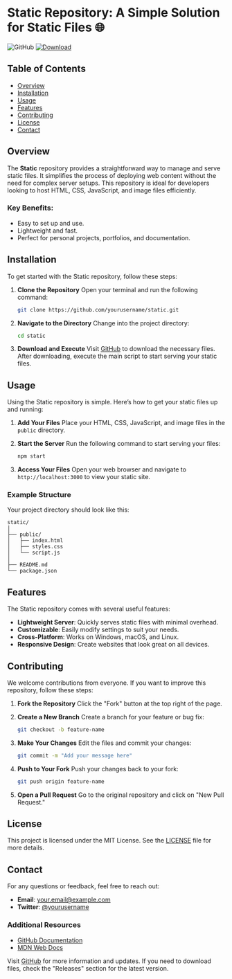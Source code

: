 # Static Repository: A Simple Solution for Static Files 🌐

![GitHub](https://img.shields.io/badge/GitHub-Visit%20Repo-brightgreen) [![Download](https://img.shields.io/badge/Download%20Now-blue)](https://github.com)

## Table of Contents
- [Overview](#overview)
- [Installation](#installation)
- [Usage](#usage)
- [Features](#features)
- [Contributing](#contributing)
- [License](#license)
- [Contact](#contact)

## Overview

The **Static** repository provides a straightforward way to manage and serve static files. It simplifies the process of deploying web content without the need for complex server setups. This repository is ideal for developers looking to host HTML, CSS, JavaScript, and image files efficiently.

### Key Benefits:
- Easy to set up and use.
- Lightweight and fast.
- Perfect for personal projects, portfolios, and documentation.

## Installation

To get started with the Static repository, follow these steps:

1. **Clone the Repository**
   Open your terminal and run the following command:

   ```bash
   git clone https://github.com/yourusername/static.git
   ```

2. **Navigate to the Directory**
   Change into the project directory:

   ```bash
   cd static
   ```

3. **Download and Execute**
   Visit [GitHub](https://github.com) to download the necessary files. After downloading, execute the main script to start serving your static files.

## Usage

Using the Static repository is simple. Here’s how to get your static files up and running:

1. **Add Your Files**
   Place your HTML, CSS, JavaScript, and image files in the `public` directory.

2. **Start the Server**
   Run the following command to start serving your files:

   ```bash
   npm start
   ```

3. **Access Your Files**
   Open your web browser and navigate to `http://localhost:3000` to view your static site.

### Example Structure
Your project directory should look like this:

```
static/
│
├── public/
│   ├── index.html
│   ├── styles.css
│   └── script.js
│
├── README.md
└── package.json
```

## Features

The Static repository comes with several useful features:

- **Lightweight Server**: Quickly serves static files with minimal overhead.
- **Customizable**: Easily modify settings to suit your needs.
- **Cross-Platform**: Works on Windows, macOS, and Linux.
- **Responsive Design**: Create websites that look great on all devices.

## Contributing

We welcome contributions from everyone. If you want to improve this repository, follow these steps:

1. **Fork the Repository**
   Click the "Fork" button at the top right of the page.

2. **Create a New Branch**
   Create a branch for your feature or bug fix:

   ```bash
   git checkout -b feature-name
   ```

3. **Make Your Changes**
   Edit the files and commit your changes:

   ```bash
   git commit -m "Add your message here"
   ```

4. **Push to Your Fork**
   Push your changes back to your fork:

   ```bash
   git push origin feature-name
   ```

5. **Open a Pull Request**
   Go to the original repository and click on "New Pull Request."

## License

This project is licensed under the MIT License. See the [LICENSE](LICENSE) file for more details.

## Contact

For any questions or feedback, feel free to reach out:

- **Email**: your.email@example.com
- **Twitter**: [@yourusername](https://twitter.com/yourusername)

### Additional Resources
- [GitHub Documentation](https://docs.github.com/en)
- [MDN Web Docs](https://developer.mozilla.org/en-US/)

Visit [GitHub](https://github.com) for more information and updates. If you need to download files, check the "Releases" section for the latest version.